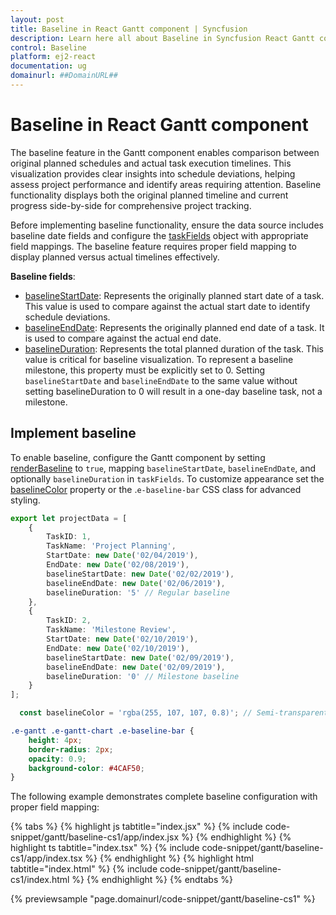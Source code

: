 ```yaml
---
layout: post
title: Baseline in React Gantt component | Syncfusion
description: Learn here all about Baseline in Syncfusion React Gantt component of Syncfusion Essential JS 2 and more.
control: Baseline 
platform: ej2-react
documentation: ug
domainurl: ##DomainURL##
---
```


# Baseline in React Gantt component

The baseline feature in the Gantt component enables comparison between original planned schedules and actual task execution timelines. This visualization provides clear insights into schedule deviations, helping assess project performance and identify areas requiring attention. Baseline functionality displays both the original planned timeline and current progress side-by-side for comprehensive project tracking.

Before implementing baseline functionality, ensure the data source includes baseline date fields and configure the [taskFields](https://ej2.syncfusion.com/react/documentation/api/gantt/taskFields/) object with appropriate field mappings. The baseline feature requires proper field mapping to display planned versus actual timelines effectively.

**Baseline fields**:

- [baselineStartDate](https://ej2.syncfusion.com/react/documentation/api/gantt/taskFields/#baselinestartdate): Represents the originally planned start date of a task. This value is used to compare against the actual start date to identify schedule deviations.
- [baselineEndDate](https://ej2.syncfusion.com/react/documentation/api/gantt/taskFields/#baselineenddate): Represents the originally planned end date of a task. It is used to compare against the actual end date.
- [baselineDuration](https://ej2.syncfusion.com/react/documentation/api/gantt/taskFields/#baselineduration): Represents the total planned duration of the task. This value is critical for baseline visualization. To represent a baseline milestone, this property must be explicitly set to 0. Setting `baselineStartDate` and `baselineEndDate` to the same value without setting baselineDuration to 0 will result in a one-day baseline task, not a milestone.

## Implement baseline

To enable baseline, configure the Gantt component by setting [renderBaseline](https://ej2.syncfusion.com/react/documentation/api/gantt/#renderbaseline) to `true`, mapping `baselineStartDate`, `baselineEndDate`, and optionally `baselineDuration` in `taskFields`. To customize appearance set the [baselineColor](https://ej2.syncfusion.com/react/documentation/api/gantt/#baselinecolor) property or the .`e-baseline-bar` CSS class for advanced styling.

```typescript
export let projectData = [
    {
        TaskID: 1,
        TaskName: 'Project Planning',
        StartDate: new Date('02/04/2019'),
        EndDate: new Date('02/08/2019'),
        baselineStartDate: new Date('02/02/2019'),
        baselineEndDate: new Date('02/06/2019'),
        baselineDuration: '5' // Regular baseline
    },
    {
        TaskID: 2,
        TaskName: 'Milestone Review',
        StartDate: new Date('02/10/2019'),
        EndDate: new Date('02/10/2019'),
        baselineStartDate: new Date('02/09/2019'),
        baselineEndDate: new Date('02/09/2019'),
        baselineDuration: '0' // Milestone baseline
    }
];

  const baselineColor = 'rgba(255, 107, 107, 0.8)'; // Semi-transparent red baseline
```

```css
.e-gantt .e-gantt-chart .e-baseline-bar {
    height: 4px;
    border-radius: 2px;
    opacity: 0.9;
    background-color: #4CAF50; 
}
```

The following example demonstrates complete baseline configuration with proper field mapping:

{% tabs %}
{% highlight js tabtitle="index.jsx" %}
{% include code-snippet/gantt/baseline-cs1/app/index.jsx %}
{% endhighlight %}
{% highlight ts tabtitle="index.tsx" %}
{% include code-snippet/gantt/baseline-cs1/app/index.tsx %}
{% endhighlight %}
{% highlight html tabtitle="index.html" %}
{% include code-snippet/gantt/baseline-cs1/index.html %}
{% endhighlight %}
{% endtabs %}
        
{% previewsample "page.domainurl/code-snippet/gantt/baseline-cs1" %}